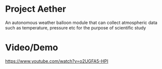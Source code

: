 # Project Aether
An autonomous weather balloon module that can collect atmospheric data such as temperature, pressure etc for the purpose of scientific study

# Video/Demo
https://www.youtube.com/watch?v=o2UGFA5-HPI
